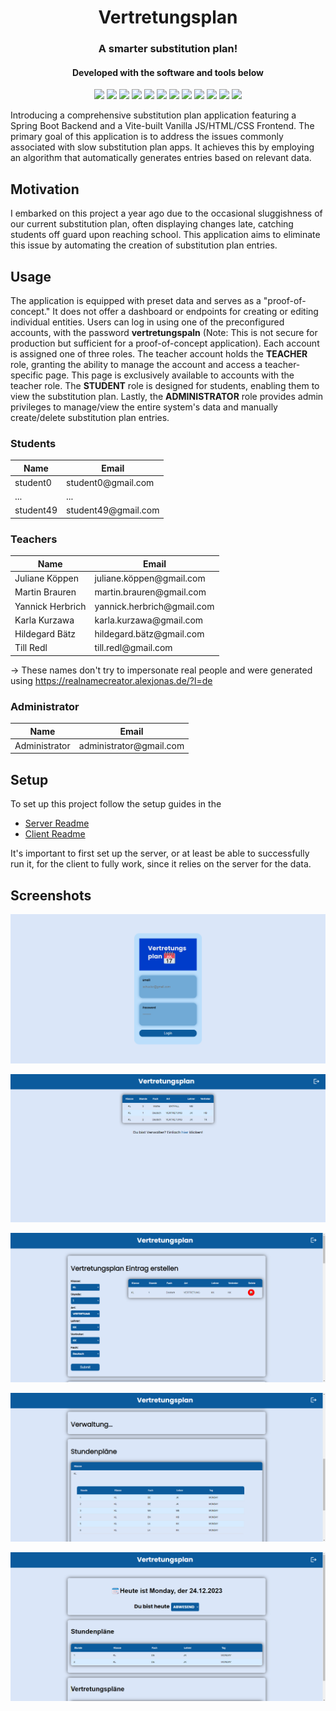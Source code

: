 <h1 align="center">Vertretungsplan</h1>
<h3 align="center">A smarter substitution plan!</h2>

<p align="center">
    <h4 align="center">Developed with the software and tools below</h4>
    <div align="center">
        <img src="https://img.shields.io/badge/Vite-B73BFE?style=for-the-badge&logo=vite&logoColor=FFD62E">
        <img src="https://img.shields.io/badge/html5-%23E34F26.svg?style=for-the-badge& logo=html5&logoColor=white">
        <img src="https://img.shields.io/badge/CSS3-1572B6?style=for-the-badge&logo=css3&   logoColor=white">
        <img src="https://img.shields.io/badge/JavaScript-323330?style=for-the-badge&logo=javascript&logoColor=F7DF1E">
        <img src="https://img.shields.io/badge/JWT-000000?style=for-the-badge&logo=JSON%20web%20tokens&logoColor=white">
        <img src="https://img.shields.io/badge/Spring_Boot-F2F4F9?style=for-the-badge&logo=spring-boot">
        <img src="https://img.shields.io/badge/MySQL-005C84?style=for-the-badge&logo=mysql&logoColor=white">
        <img src="https://img.shields.io/badge/JWT-000000?style=for-the-badge&  logo=JSON%20web%20tokens&logoColor=white">
        <img src="https://img.shields.io/badge/Junit5-25A162?style=for-the-badge&logo=junit5&logoColor=white">
        <img src="https://img.shields.io/badge/Spring_Security-6DB33F?style=for-the-badge&  logo=Spring-Security&logoColor=white">
        <img src="https://img.shields.io/badge/-Swagger-%23Clojure?style=for-the-badge&logo=swagger&logoColor=white">
        <img src="https://img.shields.io/badge/java-%23ED8B00.svg?style=for-the-badge&  logo=openjdk&logoColor=white">
    </div>
</p>
Introducing a comprehensive substitution plan application featuring a Spring Boot Backend and a Vite-built Vanilla JS/HTML/CSS Frontend. The primary goal of this application is to address the issues commonly associated with slow substitution plan apps. It achieves this by employing an algorithm that automatically generates entries based on relevant data.

## Motivation

I embarked on this project a year ago due to the occasional sluggishness of our current substitution plan, often displaying changes late, catching students off guard upon reaching school. This application aims to eliminate this issue by automating the creation of substitution plan entries.

## Usage

The application is equipped with preset data and serves as a "proof-of-concept." It does not offer a dashboard or endpoints for creating or editing individual entities. Users can log in using one of the preconfigured accounts, with the password **vertretungspaln** (Note: This is not secure for production but sufficient for a proof-of-concept application). Each account is assigned one of three roles. The teacher account holds the **TEACHER** role, granting the ability to manage the account and access a teacher-specific page. This page is exclusively available to accounts with the teacher role. The **STUDENT** role is designed for students, enabling them to view the substitution plan. Lastly, the **ADMINISTRATOR** role provides admin privileges to manage/view the entire system's data and manually create/delete substitution plan entries.

### Students

| Name      | Email                     |
| --------- | ------------------------- |
| student0  | student0<span>@gmail.com  |
| ...       | ...                       |
| student49 | student49<span>@gmail.com |

### Teachers

| Name             | Email                                   |
| ---------------- | --------------------------------------- |
| Juliane Köppen   | juliane.köppen<span>@</span>gmail.com   |
| Martin Brauren   | martin.brauren<span>@</span>gmail.com   |
| Yannick Herbrich | yannick.herbrich<span>@</span>gmail.com |
| Karla Kurzawa    | karla.kurzawa<span>@</span>gmail.com    |
| Hildegard Bätz   | hildegard.bätz<span>@</span>gmail.com   |
| Till Redl        | till.redl<span>@</span>gmail.com        |

&#8594; These names don't try to impersonate real people and were generated using https://realnamecreator.alexjonas.de/?l=de

### Administrator

| Name          | Email                                |
| ------------- | ------------------------------------ |
| Administrator | administrator<span>@</span>gmail.com |

## Setup

To set up this project follow the setup guides in the

- [Server Readme](vertretungsplan-server/README.md#getting-started)
- [Client Readme](vertretungsplan-client/README.md#getting-started)

It's important to first set up the server, or at least be able to successfully run it, for the client to fully work, since it relies on the server for the data.

## Screenshots

![](images/Login.png)

![](images/Vertretungsplan.png)

![](images/Substitution_Plan_Entry_Creation.png)

![](images/Collapsible_Tables_Data.png)

![](images/Teacher_View.png)
